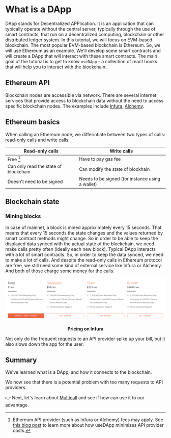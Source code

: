 # What is a DApp

DApp stands for Decentralized APPlication. It is an application that can typically operate without the central server, typically through the use of smart contracts, that run on a decentralized computing, blockchain or other distributed ledger system. In this tutorial, we will focus on EVM-based blockchain. The most popular EVM-based blockchain is Ethereum. So, we will use Ethereum as an example. We'll develop some smart contracts and will create a DApp that will interact with these smart contracts. The main goal of the tutorial is to get to know `useDApp` - a collection of react hooks that will help you to interact with the blockchain.

## Ethereum API

Blockchain nodes are accessible via network. There are several internet services that provide access to blockchain data without the need to access specific blockchain nodes. The examples include [Infura](https://infura.io/), [Alchemy](https://www.alchemy.com/).

## Ethereum basics

When calling an Ethereum node, we differintiate between two types of calls: read-only calls and write calls.

| Read-only calls | Write calls |
| --- | --- |
| Free [^1] | Have to pay gas fee |
| Can only read the state of blockchain | Can modify the state of blockhain |
| Doesn't need to be signed | Needs to be signed (for instance using a wallet) |

[^1]: Ethereum API provider (such as Infura or Alchemy) fees may apply. See [this blog post](https://medium.com/truefieng/whats-new-in-usedapp-1-1-49fdbdf912b5) to learn more about how useDApp minimizes API provider costs. 

## Blockchain state

### Mining blocks

In case of mainnet, a block is mined approximately every 15 seconds. That means that every 15 seconds the state changes and the values returned by smart contract methods might change. So in order to be able to keep the displayed data synced with the actual state of the blockchain, we need make calls pretty often (ideally each new block).
Typical DApp interacts with a lot of smart contracts. So, in order to keep the data synced, we need to make a lot of calls. And despite the read-only calls in Ethereum protocol are free, we still need some kind of external service like Infura or Alchemy. And both of those charge some money for the calls.

![image](./infura-pricing.png)
<p align = "center"> <b> Pricing on Infura </b> </p>

Not only do the frequent requests to an API provider spike up your bill, but it also slows down the app for the user.

## Summary

We've learned what is a DApp, and how it connects to the blockchain.

We now see that there is a potential problem with too many requests to API providers.

👉 Next, let's learn about [Multicall](./Multicall) and see if how can use it to our advantage.
